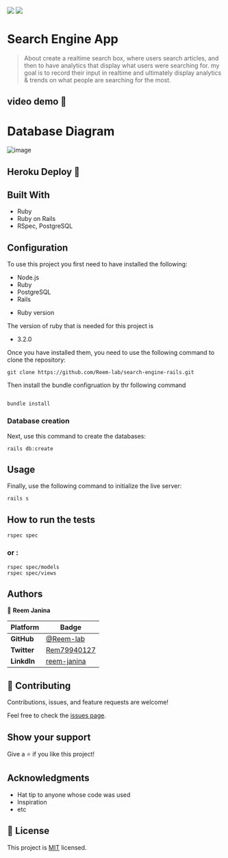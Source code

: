 ![](https://img.shields.io/badge/Microverse-blueviolet)
![](https://img.shields.io/static/v1?label=BY&message=Reemoz&color=pink)

# Search Engine App

> About create a realtime search box, where users search articles, and then to have analytics that display what users were searching for. my goal is to record their input in realtime and ultimately display analytics & trends on what people are searching for the most.


## video demo 🎥


# Database Diagram

![image](https://user-images.githubusercontent.com/58553711/213612334-1c830da1-8988-48dd-8a97-ec256a07e056.png)


## Heroku Deploy 🚀





## Built With

- Ruby
- Ruby on Rails
- RSpec, PostgreSQL

## Configuration

To use this project you first need to have installed the following:

+ Node.js
+ Ruby
+ PostgreSQL
+ Rails

* Ruby version

The version of ruby that is needed for this project is 

+ 3.2.0

Once you have installed them, you need to use the following command to clone the repository:

```
git clone https://github.com/Reem-lab/search-engine-rails.git
```

Then install the bundle configruation by thr following command
```

bundle install
```

### Database creation

Next, use this command to create the databases:
```
rails db:create
```

## Usage

Finally, use the following command to initialize the live server:

```
rails s
```
## How to run the tests

```
rspec spec
```
### or :
```
rspec spec/models
rspec spec/views
```

## Authors


👤 **Reem Janina**

 Platform | Badge |
 --- | --- |
 **GitHub**  | [@Reem-lab](https://github.com/Reem-lab)
 **Twitter** | [Rem79940127](https://twitter.com/Rem79940127)
 **LinkdIn** | [reem-janina](https://www.linkedin.com/in/reem-janina-ab74ab21a/)


## 🤝 Contributing

Contributions, issues, and feature requests are welcome!

Feel free to check the [issues page](../../issues/).

## Show your support

Give a ⭐️ if you like this project!

## Acknowledgments

- Hat tip to anyone whose code was used
- Inspiration
- etc

## 📝 License

This project is [MIT](./LICENSE) licensed.
